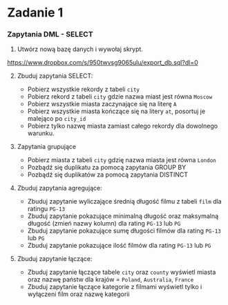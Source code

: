 # Zadanie 1

### Zapytania DML - SELECT 

1) Utwórz nową bazę danych i wywołaj skrypt.

https://www.dropbox.com/s/950twvsg9065ulu/export_db.sql?dl=0

2) Zbuduj zapytania SELECT:

   - Pobierz wszystkie rekordy z tabeli `city`
   - Pobierz rekord z tabeli `city` gdzie nazwa miast jest równa `Moscow`
   - Pobierz wszystkie miasta zaczynające się na literę `A`
   - Pobierz wszystkie miasta kończące się na litery `at`, posortuj je malejąco po `city_id`
   - Pobierz tylko nazwę miasta zamiast całego rekordy dla dowolnego warunku.
  
3) Zapytania grupujące

   - Pobierz miasta z tabeli `city` gdzię nazwa miasta jest równa `London`
   - Pozbądź się duplikatu za pomocą zapytania GROUP BY
   - Pozbądź się duplikatów za pomocą zapytania DISTINCT

4) Zbuduj zapytania agregujące:

   -  Zbuduj zapytanie wyliczające średnią długość filmu z tabeli `film` dla ratingu `PG-13`
   -  Zbuduj zapytanie pokazujące minimalną długość oraz maksymalną długość (zmień nazwy kolumn) dla rating `PG-13` lub `PG`
   -  Zbuduj zapytanie pokazujące sumę długości filmów dla rating `PG-13` lub `PG`
   -  Zbuduj zapytanie pokazujące ilość filmów dla rating `PG-13` lub `PG`

5) Zbuduj zapytanie łączące:

   - Zbuduj zapytanie łączące tabele `city` oraz `county` wyświetl miasta oraz nazwę państw dla krajów = `Poland`, `Australia`, `France`
   - Zbuduj zapytanie łączące kategorie z filmami wyświetl tylko i wyłączeni film oraz nazwę kategorii

